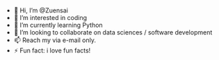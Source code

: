 #
- 👋 Hi, I’m @Zuensai
- 👀 I’m interested in coding
- 🌱 I’m currently learning Python
- 💞️ I’m looking to collaborate on data sciences / software development
- 📫 Reach my via e-mail only.
- ⚡ Fun fact: i love fun facts!

<!---
Zuensai/Zuensai is a ✨ special ✨ repository because its `README.md` (this file) appears on your GitHub profile.
You can click the Preview link to take a look at your changes.
--->
